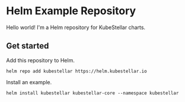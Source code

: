# Helm Example Repository

Hello world!  I'm a Helm repository for KubeStellar charts.

## Get started

Add this repository to Helm.

```
helm repo add kubestellar https://helm.kubestellar.io
```

Install an example.

```
helm install kubestellar kubestellar-core --namespace kubestellar
```

